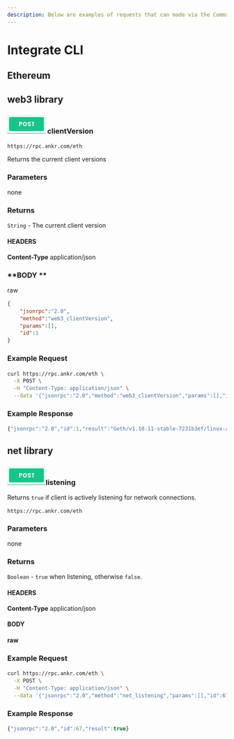 ```yaml
---
description: Below are examples of requests that can made via the Command Line Interface
---
```


# Integrate CLI

## Ethereum

## web3 library

### ![](<../../../.gitbook/assets/Screenshot 2021-11-01 at 13.26.10.png>) clientVersion

```
https://rpc.ankr.com/eth
```

Returns the current client versions

### Parameters

none

### Returns

`String` - The current client version

#### HEADERS

**Content-Type**  application/json

### **BODY **

raw

```json
{
	"jsonrpc":"2.0",
	"method":"web3_clientVersion",
	"params":[],
	"id":1
} 
```

### Example Request

```bash
curl https://rpc.ankr.com/eth \
  -X POST \
  -H "Content-Type: application/json" \
  --data '{"jsonrpc":"2.0","method":"web3_clientVersion","params":[],"id":1}'
```

### Example Response

```javascript
{"jsonrpc":"2.0","id":1,"result":"Geth/v1.10.11-stable-7231b3ef/linux-amd64/go1.17.2"}
```

## net library

### ![](<../../../.gitbook/assets/Screenshot 2021-11-01 at 13.26.10.png>)listening

Returns `true` if client is actively listening for network connections.

```
https://rpc.ankr.com/eth
```

### Parameters

none

### Returns

`Boolean` - `true` when listening, otherwise `false`.

#### HEADERS

**Content-Type** application/json

#### BODY&#x20;

#### raw

### **Example Request**

```bash
curl https://rpc.ankr.com/eth \
  -X POST \
  -H "Content-Type: application/json" \
  --data '{"jsonrpc":"2.0","method":"net_listening","params":[],"id":67}'
```

### Example Response

```javascript
{"jsonrpc":"2.0","id":67,"result":true}
```

